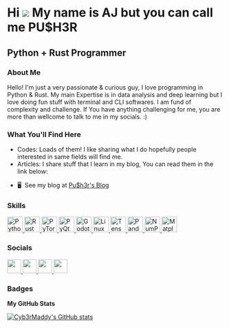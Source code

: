 Hi ![](https://user-images.githubusercontent.com/18350557/176309783-0785949b-9127-417c-8b55-ab5a4333674e.gif)    My name 
is AJ but you can call me PU$H3R
=============================================================================================================================

Python + Rust Programmer
---------------------------------------

### About Me 

Hello! I'm just a very passionate & curious guy, I love programming in Python & Rust. My main Expertise is in data analysis and deep learning but I love doing fun stuff with terminal and CLI softwares. I am fund of complexity and challenge. If You have anything challenging for me, you are more than wellcome to talk to me in my socials. :)

### What You'll Find Here 

- Codes: Loads of them! I like sharing what I do hopefully people interested in same fields will find me.
- Articles: I share stuff that I learn in my blog, You can read them in the link below:

* 🖥️  See my blog at [Pu$h3r's Blog](http://google.com/)

### Skills


<p align="left">
<a href="https://www.python.org/" target="_blank" rel="noreferrer">
  <img src="https://raw.githubusercontent.com/danielcranney/readme-generator/main/public/icons/skills/python-colored.svg" width="36" height="36" alt="Python" />
</a>
<a href="https://www.rust-lang.org/" target="_blank" rel="noreferrer">
  <img src="https://raw.githubusercontent.com/danielcranney/readme-generator/main/public/icons/skills/rust-colored.svg" width="36" height="36" alt="Rust" />
</a>
<a href="https://pytorch.org/" target="_blank" rel="noreferrer">
  <img src="https://raw.githubusercontent.com/danielcranney/readme-generator/main/public/icons/skills/pytorch-colored.svg" width="36" height="36" alt="PyTorch" />
</a>
<a href="https://www.riverbankcomputing.com/software/pyqt/" target="_blank" rel="noreferrer">
  <img src="https://raw.githubusercontent.com/danielcranney/readme-generator/main/public/icons/skills/pyqt-colored.svg" width="36" height="36" alt="PyQt" />
</a>
<a href="https://godotengine.org/" target="_blank" rel="noreferrer">
  <img src="https://raw.githubusercontent.com/danielcranney/readme-generator/main/public/icons/skills/godot-colored.svg" width="36" height="36" alt="Godot" />
</a>
<a href="https://www.linux.org/" target="_blank" rel="noreferrer">
  <img src="https://raw.githubusercontent.com/danielcranney/readme-generator/main/public/icons/skills/linux-colored.svg" width="36" height="36" alt="Linux" />
</a>
<a href="https://www.tensorflow.org/" target="_blank" rel="noreferrer">
  <img src="https://raw.githubusercontent.com/danielcranney/readme-generator/main/public/icons/skills/tensorflow-colored.svg" width="36" height="36" alt="TensorFlow" />
</a>
<a href="https://pandas.pydata.org/" target="_blank" rel="noreferrer">
  <img src="https://raw.githubusercontent.com/danielcranney/readme-generator/main/public/icons/skills/pandas-colored.svg" width="36" height="36" alt="Pandas" />
</a>
<a href="https://numpy.org/" target="_blank" rel="noreferrer">
  <img src="https://raw.githubusercontent.com/danielcranney/readme-generator/main/public/icons/skills/numpy-colored.svg" width="36" height="36" alt="NumPy" />
</a>
<a href="https://matplotlib.org/" target="_blank" rel="noreferrer">
  <img src="https://raw.githubusercontent.com/danielcranney/readme-generator/main/public/icons/skills/matplotlib-colored.svg" width="36" height="36" alt="Matplotlib" />
</a>
</p>


### Socials

<p align="left"> <a href="https://www.github.com/Cyb3rMaddy" target="_blank" rel="noreferrer"> <picture> <source media="(prefers-color-scheme: dark)" srcset="https://raw.githubusercontent.com/danielcranney/readme-generator/main/public/icons/socials/github-dark.svg" /> <source media="(prefers-color-scheme: light)" srcset="https://raw.githubusercontent.com/danielcranney/readme-generator/main/public/icons/socials/github.svg" /> <img src="https://raw.githubusercontent.com/danielcranney/readme-generator/main/public/icons/socials/github.svg" width="32" height="32" /> </picture> </a> <a href="https://www.linkedin.com/in/maddy-a-579b73212/" target="_blank" rel="noreferrer"> <picture> <source media="(prefers-color-scheme: dark)" srcset="https://raw.githubusercontent.com/danielcranney/readme-generator/main/public/icons/socials/linkedin-dark.svg" /> <source media="(prefers-color-scheme: light)" srcset="https://raw.githubusercontent.com/danielcranney/readme-generator/main/public/icons/socials/linkedin.svg" /> <img src="https://raw.githubusercontent.com/danielcranney/readme-generator/main/public/icons/socials/linkedin.svg" width="32" height="32" /> </picture> </a> <a href="https://www.x.com/Cyb3rMaddy" target="_blank" rel="noreferrer"> <picture> <source media="(prefers-color-scheme: dark)" srcset="https://raw.githubusercontent.com/danielcranney/readme-generator/main/public/icons/socials/twitter-dark.svg" /> <source media="(prefers-color-scheme: light)" srcset="https://raw.githubusercontent.com/danielcranney/readme-generator/main/public/icons/socials/twitter.svg" /> <img src="https://raw.githubusercontent.com/danielcranney/readme-generator/main/public/icons/socials/twitter.svg" width="32" height="32" /> </picture> </a> <a href="https://www.youtube.com/@Cyb3rMaddy" target="_blank" rel="noreferrer"> <picture> <source media="(prefers-color-scheme: dark)" srcset="https://raw.githubusercontent.com/danielcranney/readme-generator/main/public/icons/socials/youtube-dark.svg" /> <source media="(prefers-color-scheme: light)" srcset="https://raw.githubusercontent.com/danielcranney/readme-generator/main/public/icons/socials/youtube.svg" /> <img src="https://raw.githubusercontent.com/danielcranney/readme-generator/main/public/icons/socials/youtube.svg" width="32" height="32" /> </picture> </a></p>

### Badges

<b>My GitHub Stats</b>

<a href="http://www.github.com/itsalirezajalouli"><img src="https://github-readme-stats.vercel.app/api?username=itsalirezajalouli&show_icons=true&hide=&count_private=true&title_color=84cc16&text_color=ffffff&icon_color=84cc16&bg_color=1c1917&hide_border=true&show_icons=true" alt="Cyb3rMaddy's GitHub stats" /></a>

